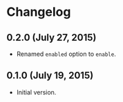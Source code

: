 # Changelog

## 0.2.0 (July 27, 2015)
* Renamed `enabled` option to `enable`.

## 0.1.0 (July 19, 2015)
* Initial version.